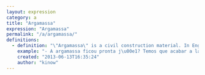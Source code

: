 ```yaml
---
layout: expression
category: a
title: "Argamassa"
expression: "Argamassa"
permalink: "/a/argamassa/"
definitions:
  - definition: "\"Argamassa\" is a civil construction material. In English its name is mortar, or grout."
    example: "- A argamassa ficou pronta j\u00e1? Temos que acabar a laje hoje."
    created: "2013-06-13T16:35:24"
    author: "kinow"
---
```

